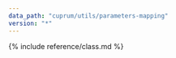 ```yaml
---
data_path: "cuprum/utils/parameters-mapping"
version: "*"
---
```


{% include reference/class.md %}
